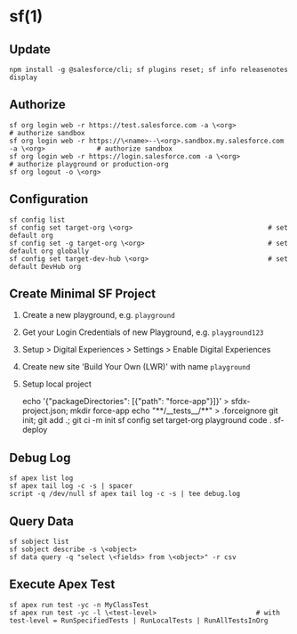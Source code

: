 # sf(1)

## Update

    npm install -g @salesforce/cli; sf plugins reset; sf info releasenotes display

## Authorize

    sf org login web -r https://test.salesforce.com -a \<org>                                   # authorize sandbox
    sf org login web -r https://\<name>--\<org>.sandbox.my.salesforce.com -a \<org>             # authorize sandbox
    sf org login web -r https://login.salesforce.com -a \<org>                                  # authorize playground or production-org
    sf org logout -o \<org>

## Configuration

    sf config list
    sf config set target-org \<org>                                  # set default org
    sf config set -g target-org \<org>                               # set default org globally
    sf config set target-dev-hub \<org>                              # set default DevHub org

## Create Minimal SF Project

 1. Create a new playground, e.g. `playground`
 2. Get your Login Credentials of new Playground, e.g. `playground123`
 3. Setup > Digital Experiences > Settings > Enable Digital Experiences
 4. Create new site 'Build Your Own (LWR)' with name `playground`
 4. Setup local project

    echo '{"packageDirectories": [{"path": "force-app"}]}' > sfdx-project.json; mkdir force-app
    echo "\*\*/\_\_tests\_\_/\*\*" > .forceignore
    git init; git add .; git ci -m init
    sf config set target-org playground
    code .
    sf-deploy

## Debug Log

    sf apex list log
    sf apex tail log -c -s | spacer
    script -q /dev/null sf apex tail log -c -s | tee debug.log

## Query Data

    sf sobject list
    sf sobject describe -s \<object>
    sf data query -q "select \<fields> from \<object>" -r csv

## Execute Apex Test

    sf apex run test -yc -n MyClassTest
    sf apex run test -yc -l \<test-level>                         # with test-level = RunSpecifiedTests | RunLocalTests | RunAllTestsInOrg

